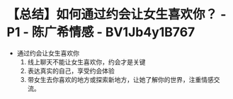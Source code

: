 # 【总结】如何通过约会让女生喜欢你？ - P1 - 陈广希情感 - BV1Jb4y1B767

-   通过约会让女生喜欢你
    1.  线上聊天不能让女生喜欢你，约会才是关键
    2.  表达真实的自己，享受约会体验
    3.  带女生去你喜欢的地方或探索新地方，让她了解你的世界，注重情感交流。